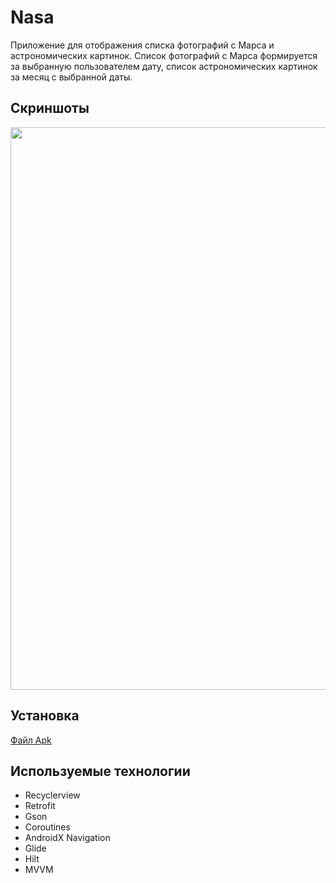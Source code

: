 # Nasa
Приложение для отображения списка фотографий с Марса и астрономических картинок. Список фотографий с Марса формируется за выбранную пользователем дату, список астрономических картинок за месяц с выбранной даты.

## Скриншоты 
<img src="https://github.com/kikichechka/Pictures/blob/main/Screenshot_20240519_204716_Task%20planner.jpg" width="900"> 

## Установка
[Файл Apk](https://github.com/kikichechka/Pictures/blob/main/nasa.apk)

## Используемые технологии
+ Recyclerview
+ Retrofit
+ Gson
+ Coroutines
+ AndroidX Navigation
+ Glide
+ Hilt
+ MVVM
